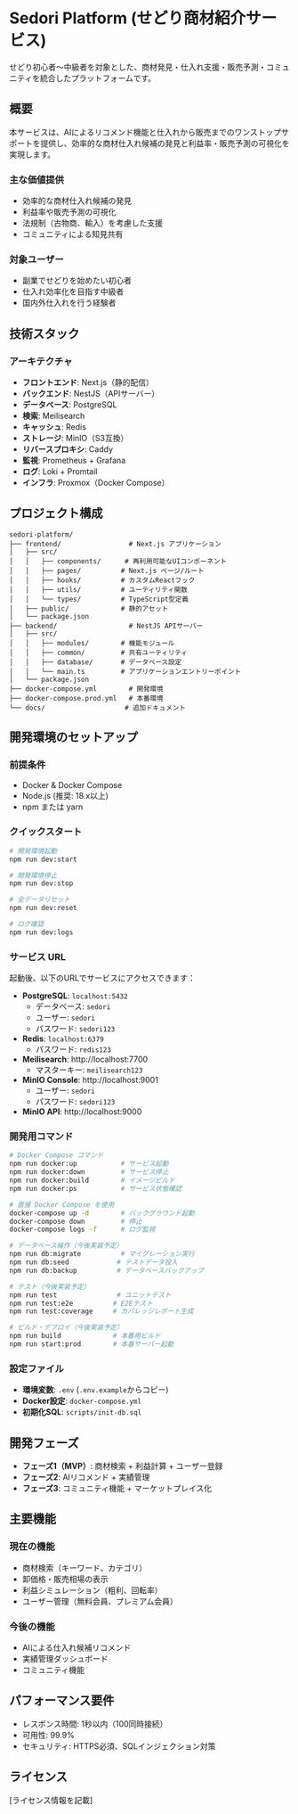 # Sedori Platform (せどり商材紹介サービス)

せどり初心者〜中級者を対象とした、商材発見・仕入れ支援・販売予測・コミュニティを統合したプラットフォームです。

## 概要

本サービスは、AIによるリコメンド機能と仕入れから販売までのワンストップサポートを提供し、効率的な商材仕入れ候補の発見と利益率・販売予測の可視化を実現します。

### 主な価値提供
- 効率的な商材仕入れ候補の発見
- 利益率や販売予測の可視化
- 法規制（古物商、輸入）を考慮した支援
- コミュニティによる知見共有

### 対象ユーザー
- 副業でせどりを始めたい初心者
- 仕入れ効率化を目指す中級者
- 国内外仕入れを行う経験者

## 技術スタック

### アーキテクチャ
- **フロントエンド**: Next.js（静的配信）
- **バックエンド**: NestJS（APIサーバー）
- **データベース**: PostgreSQL
- **検索**: Meilisearch
- **キャッシュ**: Redis
- **ストレージ**: MinIO（S3互換）
- **リバースプロキシ**: Caddy
- **監視**: Prometheus + Grafana
- **ログ**: Loki + Promtail
- **インフラ**: Proxmox（Docker Compose）

## プロジェクト構成

```
sedori-platform/
├── frontend/                 # Next.js アプリケーション
│   ├── src/
│   │   ├── components/      # 再利用可能なUIコンポーネント
│   │   ├── pages/          # Next.js ページ/ルート
│   │   ├── hooks/          # カスタムReactフック
│   │   ├── utils/          # ユーティリティ関数
│   │   └── types/          # TypeScript型定義
│   ├── public/             # 静的アセット
│   └── package.json
├── backend/                  # NestJS APIサーバー
│   ├── src/
│   │   ├── modules/        # 機能モジュール
│   │   ├── common/         # 共有ユーティリティ
│   │   ├── database/       # データベース設定
│   │   └── main.ts         # アプリケーションエントリーポイント
│   └── package.json
├── docker-compose.yml        # 開発環境
├── docker-compose.prod.yml   # 本番環境
└── docs/                    # 追加ドキュメント
```

## 開発環境のセットアップ

### 前提条件
- Docker & Docker Compose
- Node.js (推奨: 18.x以上)
- npm または yarn

### クイックスタート

```bash
# 開発環境起動
npm run dev:start

# 開発環境停止
npm run dev:stop

# 全データリセット
npm run dev:reset

# ログ確認
npm run dev:logs
```

### サービス URL

起動後、以下のURLでサービスにアクセスできます：

- **PostgreSQL**: `localhost:5432`
  - データベース: `sedori`
  - ユーザー: `sedori`
  - パスワード: `sedori123`
- **Redis**: `localhost:6379`
  - パスワード: `redis123`
- **Meilisearch**: http://localhost:7700
  - マスターキー: `meilisearch123`
- **MinIO Console**: http://localhost:9001
  - ユーザー: `sedori`
  - パスワード: `sedori123`
- **MinIO API**: http://localhost:9000

### 開発用コマンド

```bash
# Docker Compose コマンド
npm run docker:up           # サービス起動
npm run docker:down         # サービス停止
npm run docker:build        # イメージビルド
npm run docker:ps           # サービス状態確認

# 直接 Docker Compose を使用
docker-compose up -d        # バックグラウンド起動
docker-compose down         # 停止
docker-compose logs -f      # ログ監視

# データベース操作（今後実装予定）
npm run db:migrate          # マイグレーション実行
npm run db:seed            # テストデータ投入
npm run db:backup          # データベースバックアップ

# テスト（今後実装予定）
npm run test               # ユニットテスト
npm run test:e2e          # E2Eテスト
npm run test:coverage     # カバレッジレポート生成

# ビルド・デプロイ（今後実装予定）
npm run build             # 本番用ビルド
npm run start:prod        # 本番サーバー起動
```

### 設定ファイル

- **環境変数**: `.env` (`.env.example`からコピー)
- **Docker設定**: `docker-compose.yml`
- **初期化SQL**: `scripts/init-db.sql`

## 開発フェーズ

- **フェーズ1（MVP）**: 商材検索 + 利益計算 + ユーザー登録
- **フェーズ2**: AIリコメンド + 実績管理
- **フェーズ3**: コミュニティ機能 + マーケットプレイス化

## 主要機能

### 現在の機能
- 商材検索（キーワード、カテゴリ）
- 卸価格・販売相場の表示
- 利益シミュレーション（粗利、回転率）
- ユーザー管理（無料会員、プレミアム会員）

### 今後の機能
- AIによる仕入れ候補リコメンド
- 実績管理ダッシュボード
- コミュニティ機能

## パフォーマンス要件

- レスポンス時間: 1秒以内（100同時接続）
- 可用性: 99.9%
- セキュリティ: HTTPS必須、SQLインジェクション対策

## ライセンス

[ライセンス情報を記載]

